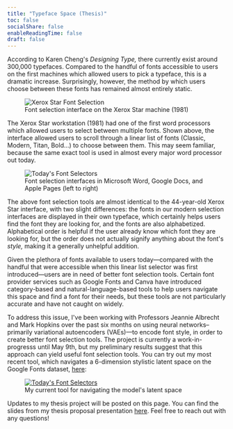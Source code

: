 ```yaml
---
title: "Typeface Space (Thesis)"
toc: false
socialShare: false
enableReadingTime: false
draft: false
---
```


According to Karen Cheng's *Designing Type,* there currently exist around 300,000 typefaces. Compared to the handful of fonts accessible to users on the first machines which allowed users to pick a typeface, this is a dramatic increase. Surprisingly, however, the method by which users choose between these fonts has remained almost entirely static.

<figure>
  <img
  src="/images/thesis/xerox-star.png"
  alt="Xerox Star Font Selection">
  <figcaption>Font selection interface on the Xerox Star machine (1981)</figcaption>
</figure>

The Xerox Star workstation (1981) had one of the first word processors which allowed users to select between multiple fonts. Shown above, the interface allowed users to scroll through a linear list of fonts (Classic, Modern, Titan, Bold...) to choose between them. This may seem familiar, because the same exact tool is used in almost every major word processor out today.

<figure>
  <img
  src="/images/thesis/font-selectors.png"
  alt="Today's Font Selectors">
  <figcaption>Font selection interfaces in Microsoft Word, Google Docs, and Apple Pages (left to right)</figcaption>
</figure>

The above font selection tools are almost identical to the 44-year-old Xerox Star interface, with two slight differences: the fonts in our modern selection interfaces are displayed in their own typeface, which certainly helps users find the font they are looking for, and the fonts are also alphabetized. Alphabetical order is helpful if the user already know which font they are looking for, but the order does not actually signify anything about the font's *style,* making it a generally unhelpful addition.

Given the plethora of fonts available to users today—compared with the handful that were accessible when this linear list selector was first introduced—users are in need of better font selection tools. Certain font provider services such as Google Fonts and Canva have introduced category-based and natural-language-based tools to help users navigate this space and find a font for their needs, but these tools are not particularly accurate and have not caught on widely.

To address this issue, I've been working with Professors Jeannie Albrecht and Mark Hopkins over the past six months on using neural networks–primarily variational autoencoders (VAEs)—to encode font style, in order to create better font selection tools. The project is currently a work-in-progresss until May 9th, but my preliminary results suggest that this approach can yield useful font selection tools. You can try out my most recent tool, which navigates a 6-dimension stylistic latent space on the Google Fonts dataset, [here](http://sysnet.cs.williams.edu/~25sm39/):

<figure>
  <a href="http://sysnet.cs.williams.edu/~25sm39/">
    <img
    src="/images/thesis/google-fontspace-selector.png"
    alt="Today's Font Selectors">
  </a>
  <figcaption>My current tool for navigating the model's latent space</figcaption>
</figure>

Updates to my thesis project will be posted on this page. You can find the slides from my thesis proposal presentation [here](/presentation.pdf). Feel free to reach out with any questions!